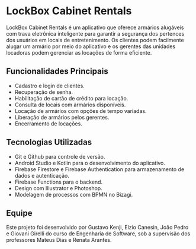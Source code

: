 # LockBox Cabinet Rentals

LockBox Cabinet Rentals é um aplicativo que oferece armários alugáveis com trava eletrônica inteligente para garantir a segurança dos pertences dos usuários em locais de entretenimento. Os clientes podem facilmente alugar um armário por meio do aplicativo e os gerentes das unidades locadoras podem gerenciar as locações de forma eficiente.

## Funcionalidades Principais

- Cadastro e login de clientes.
- Recuperação de senha.
- Habilitação de cartão de crédito para locação.
- Consulta de locais com armários disponíveis.
- Locação de armários com opções de tempo variadas.
- Liberação de armários pelos gerentes.
- Encerramento de locações.

## Tecnologias Utilizadas

- Git e Github para controle de versão.
- Android Studio e Kotlin para o desenvolvimento do aplicativo.
- Firebase Firestore e Firebase Authentication para armazenamento de dados e autenticação.
- Firebase Functions para o backend.
- Design com Illustrator e Photoshop.
- Modelagem de processos com BPMN no Bizagi.


## Equipe

Este projeto foi desenvolvido por Gustavo Kenji, Elzio Canesin, João Pedro e Giovani Girelli do curso de Engenharia de Software, sob a supervisão dos professores Mateus Dias e Renata Arantes.

